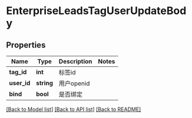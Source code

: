 # EnterpriseLeadsTagUserUpdateBody

## Properties
Name | Type | Description | Notes
------------ | ------------- | ------------- | -------------
**tag_id** | **int** | 标签id | 
**user_id** | **string** | 用户openid | 
**bind** | **bool** | 是否绑定 | 

[[Back to Model list]](../../README.md#documentation-for-models) [[Back to API list]](../../README.md#documentation-for-api-endpoints) [[Back to README]](../../README.md)

